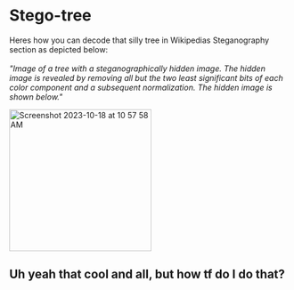 # Stego-tree
Heres how you can decode that silly tree in Wikipedias Steganography section as depicted below: <br>
<br>
*"Image of a tree with a steganographically hidden image. The hidden image is revealed by removing all but the two least significant bits of each color component and a subsequent normalization. The hidden image is shown below."*

<img width="255" alt="Screenshot 2023-10-18 at 10 57 58 AM" src="https://github.com/katstews/Stego-tree/assets/112781868/eb2909be-a041-4168-9585-68474030b29d">

## Uh yeah that cool and all, but how tf do I do that? 
